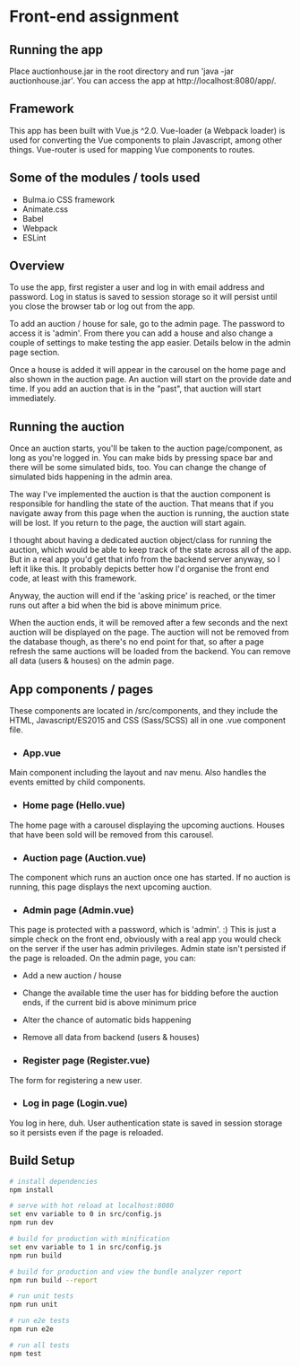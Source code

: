 # Front-end assignment

## Running the app

Place auctionhouse.jar in the root directory and run 'java -jar auctionhouse.jar'. You can access the app at http://localhost:8080/app/.

## Framework

This app has been built with Vue.js ^2.0. Vue-loader (a Webpack loader) is used for converting the Vue components to plain Javascript, among other things. Vue-router is used for mapping Vue components to routes.

## Some of the modules / tools used

- Bulma.io CSS framework
- Animate.css
- Babel
- Webpack
- ESLint

## Overview

To use the app, first register a user and log in with email address and password. Log in status is saved to session storage so it will persist until you close the browser tab or log out from the app.

To add an auction / house for sale, go to the admin page. The password to access it is 'admin'. From there you can add a house and also change a couple of settings to make testing the app easier. Details below in the admin page section.

Once a house is added it will appear in the carousel on the home page and also shown in the auction page. An auction will start on the provide date and time. If you add an auction that is in the "past", that auction will start immediately.

## Running the auction

Once an auction starts, you'll be taken to the auction page/component, as long as you're logged in. You can make bids by pressing space bar and there will be some simulated bids, too. You can change the change of simulated bids happening in the admin area.

The way I've implemented the auction is that the auction component is responsible for handling the state of the auction. That means that if you navigate away from this page when the auction is running, the auction state will be lost. If you return to the page, the auction will start again.

I thought about having a dedicated auction object/class for running the auction, which would be able to keep track of the state across all of the app. But in a real app you'd get that info from the backend server anyway, so I left it like this. It probably depicts better how I'd organise the front end code, at least with this framework.

Anyway, the auction will end if the 'asking price' is reached, or the timer runs out after a bid when the bid is above minimum price.

When the auction ends, it will be removed after a few seconds and the next auction will be displayed on the page. The auction will not be removed from the database though, as there's no end point for that, so after a page refresh the same auctions will be loaded from the backend. You can remove all data (users & houses) on the admin page.

## App components / pages

These components are located in /src/components, and they include the HTML, Javascript/ES2015 and CSS (Sass/SCSS) all in one .vue component file.

- ### App.vue
Main component including the layout and nav menu. Also handles the events emitted by child components.

- ### Home page (Hello.vue)
The home page with a carousel displaying the upcoming auctions. Houses that have been sold will be removed from this carousel.

- ### Auction page (Auction.vue)
The component which runs an auction once one has started. If no auction is running, this page displays the next upcoming auction.

- ### Admin page (Admin.vue)
This page is protected with a password, which is 'admin'. :) This is just a simple check on the front end, obviously with a real app you would check on the server if the user has admin privileges. Admin state isn't persisted if the page is reloaded. On the admin page, you can:
  - Add a new auction / house
  - Change the available time the user has for bidding before the auction ends, if the current bid is above minimum price
  - Alter the chance of automatic bids happening
  - Remove all data from backend (users & houses)

- ### Register page (Register.vue)
The form for registering a new user.

- ### Log in page (Login.vue)
You log in here, duh. User authentication state is saved in session storage so it persists even if the page is reloaded.

## Build Setup

``` bash
# install dependencies
npm install

# serve with hot reload at localhost:8080
set env variable to 0 in src/config.js
npm run dev

# build for production with minification
set env variable to 1 in src/config.js
npm run build

# build for production and view the bundle analyzer report
npm run build --report

# run unit tests
npm run unit

# run e2e tests
npm run e2e

# run all tests
npm test
```
